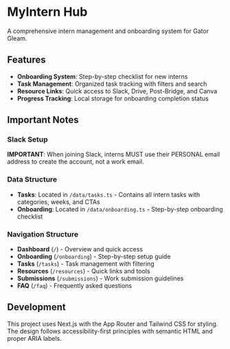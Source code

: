 # MyIntern Hub

A comprehensive intern management and onboarding system for Gator Gleam.

## Features

- **Onboarding System**: Step-by-step checklist for new interns
- **Task Management**: Organized task tracking with filters and search
- **Resource Links**: Quick access to Slack, Drive, Post-Bridge, and Canva
- **Progress Tracking**: Local storage for onboarding completion status

## Important Notes

### Slack Setup
**IMPORTANT**: When joining Slack, interns MUST use their PERSONAL email address to create the account, not a work email.

### Data Structure

- **Tasks**: Located in `/data/tasks.ts` - Contains all intern tasks with categories, weeks, and CTAs
- **Onboarding**: Located in `/data/onboarding.ts` - Step-by-step onboarding checklist

### Navigation Structure

- **Dashboard** (`/`) - Overview and quick access
- **Onboarding** (`/onboarding`) - Step-by-step setup guide
- **Tasks** (`/tasks`) - Task management with filtering
- **Resources** (`/resources`) - Quick links and tools
- **Submissions** (`/submissions`) - Work submission guidelines
- **FAQ** (`/faq`) - Frequently asked questions

## Development

This project uses Next.js with the App Router and Tailwind CSS for styling. The design follows accessibility-first principles with semantic HTML and proper ARIA labels.
